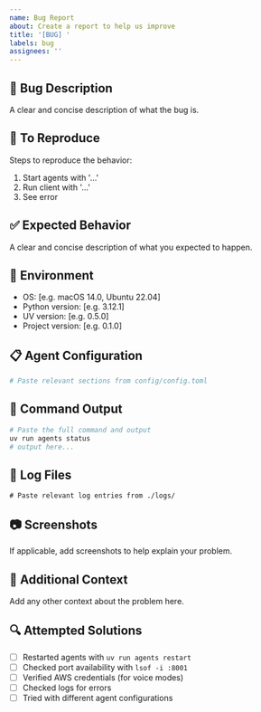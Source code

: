 ```yaml
---
name: Bug Report
about: Create a report to help us improve
title: '[BUG] '
labels: bug
assignees: ''
---
```


## 🐛 Bug Description
A clear and concise description of what the bug is.

## 🔄 To Reproduce
Steps to reproduce the behavior:
1. Start agents with '...'
2. Run client with '...'
3. See error

## ✅ Expected Behavior
A clear and concise description of what you expected to happen.

## 📱 Environment
- OS: [e.g. macOS 14.0, Ubuntu 22.04]
- Python version: [e.g. 3.12.1]
- UV version: [e.g. 0.5.0]
- Project version: [e.g. 0.1.0]

## 📋 Agent Configuration
```toml
# Paste relevant sections from config/config.toml
```

## 📄 Command Output
```bash
# Paste the full command and output
uv run agents status
# output here...
```

## 📝 Log Files
```
# Paste relevant log entries from ./logs/
```

## 📷 Screenshots
If applicable, add screenshots to help explain your problem.

## 🔧 Additional Context
Add any other context about the problem here.

## 🔍 Attempted Solutions
- [ ] Restarted agents with `uv run agents restart`
- [ ] Checked port availability with `lsof -i :8001`
- [ ] Verified AWS credentials (for voice modes)
- [ ] Checked logs for errors
- [ ] Tried with different agent configurations 